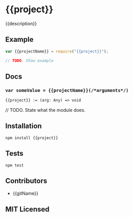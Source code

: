 # {{project}}

<!--
    [![build status][build-png]][build]
    [![Coverage Status][cover-png]][cover]
    [![Davis Dependency status][dep-png]][dep]
-->

<!-- [![NPM][npm-png]][npm] -->

{{description}}

## Example

```js
var {{projectName}} = require("{{project}}");

// TODO. Show example
```

## Docs

### `var someValue = {{projectName}}(/*arguments*/)`

<!--
  This is a jsig notation of your interface.
  https://github.com/Raynos/jsig
-->
```ocaml
{{project}} := (arg: Any) => void
```

// TODO. State what the module does.

## Installation

`npm install {{project}}`

## Tests

`npm test`

## Contributors

 - {{gitName}}

## MIT Licensed

  [build-png]: https://secure.travis-ci.org/{{gitName}}/{{project}}.png
  [build]: https://travis-ci.org/{{gitName}}/{{project}}
  [cover-png]: https://coveralls.io/repos/{{gitName}}/{{project}}/badge.png
  [cover]: https://coveralls.io/r/{{gitName}}/{{project}}
  [dep-png]: https://david-dm.org/{{gitName}}/{{project}}.png
  [dep]: https://david-dm.org/{{gitName}}/{{project}}
  [npm-png]: https://nodei.co/npm/{{project}}.png?stars&downloads
  [npm]: https://nodei.co/npm/{{project}}
